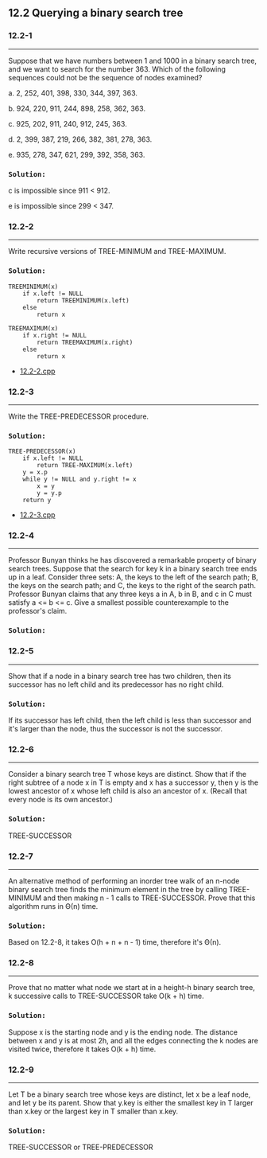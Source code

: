 ## 12.2 Querying a binary search tree

### 12.2-1
***
Suppose that we have numbers between 1 and 1000 in a binary search tree, and we want to search for the number 363. Which of the 
following sequences could not be the sequence of nodes examined?

a. 2, 252, 401, 398, 330, 344, 397, 363.

b. 924, 220, 911, 244, 898, 258, 362, 363.

c. 925, 202, 911, 240, 912, 245, 363.

d. 2, 399, 387, 219, 266, 382, 381, 278, 363.

e. 935, 278, 347, 621, 299, 392, 358, 363.

### `Solution:`
c is impossible since 911 < 912.

e is impossible since 299 < 347.

### 12.2-2
***
Write recursive versions of TREE-MINIMUM and TREE-MAXIMUM.

### `Solution:`
    TREEMINIMUM(x)
        if x.left != NULL
            return TREEMINIMUM(x.left)
        else
            return x
    
    TREEMAXIMUM(x)
        if x.right != NULL
            return TREEMAXIMUM(x.right)
        else
            return x
* [12.2-2.cpp](./exercise_code/12.2-2.cpp)

### 12.2-3
***
Write the TREE-PREDECESSOR procedure.

### `Solution:`
    TREE-PREDECESSOR(x)
        if x.left != NULL
            return TREE-MAXIMUM(x.left)
        y = x.p
        while y != NULL and y.right != x
            x = y
            y = y.p
        return y
* [12.2-3.cpp](./exercise_code/12.2-3.cpp)

### 12.2-4
***
Professor Bunyan thinks he has discovered a remarkable property of binary search trees. Suppose that the search for key k in 
a binary search tree ends up in a leaf. Consider three sets: A, the keys to the left of the search path; B, the keys on the 
search path; and C, the keys to the right of the search path. Professor Bunyan claims that any three keys a in A, b in B, and 
c in C must satisfy a <= b <= c. Give a smallest possible counterexample to the professor's claim.

### `Solution:`

### 12.2-5
***
Show that if a node in a binary search tree has two children, then its successor has no left child and its predecessor has no 
right child.

### `Solution:`
If its successor has left child, then the left child is less than successor and it's larger than the node, thus the successor is 
not the successor.

### 12.2-6
***
Consider a binary search tree T whose keys are distinct. Show that if the right subtree of a node x in T is empty and x has a 
successor y, then y is the lowest ancestor of x whose left child is also an ancestor of x. (Recall that every node is its own 
ancestor.)

### `Solution:`
TREE-SUCCESSOR

### 12.2-7
***
An alternative method of performing an inorder tree walk of an n-node binary search tree finds the minimum element in the tree 
by calling TREE-MINIMUM and then making n - 1 calls to TREE-SUCCESSOR. Prove that this algorithm runs in Θ(n) time.

### `Solution:`
Based on 12.2-8, it takes O(h + n + n - 1) time, therefore it's Θ(n).

### 12.2-8
***
Prove that no matter what node we start at in a height-h binary search tree, k successive calls to TREE-SUCCESSOR take O(k + h) time.

### `Solution:`
Suppose x is the starting node and y is the ending node. The distance between x and y is at most 2h, and all the edges connecting 
the k nodes are visited twice, therefore it takes O(k + h) time.

### 12.2-9
***
Let T be a binary search tree whose keys are distinct, let x be a leaf node, and let y be its parent. Show that y.key is either 
the smallest key in T larger than x.key or the largest key in T smaller than x.key.

### `Solution:`
TREE-SUCCESSOR or TREE-PREDECESSOR
